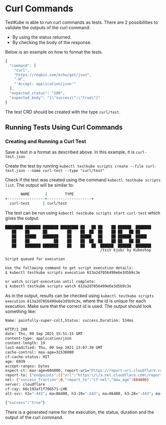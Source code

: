 # Curl Commands

TestKube is able to run curl commands as tests. There are 2 possibilities to validate the outputs of the curl command:
- By using the status returned.
- By checking the body of the response. 

Below is an example on how to format the tests.

```js
{
  "command": [
    "curl",
    "https://reqbin.com/echo/get/json",
    "-H",
    "'Accept: application/json'"
  ],
  "expected_status": "200",
  "expected_body": "{\"success\":\"true\"}"
}
```

The test CRD should be created with the type `curl/test`.

## Running Tests Using Curl Commands

### Creating and Running a Curl Test

Save a test in a format as described above. In this example, it is `curl-test.json`

Create the test by running `kubectl testkube scripts create --file curl-test.json --name curl-test --type "curl/test"`

Check if the test was created using the command `kubectl testkube scripts list`. The output will be similar to:

```sh
       NAME       |        TYPE         
+-----------------+--------------------+
  curl-test      | curl/test  
```

The test can be run using `kubectl testkube scripts start curl-test` which gives the output:

```sh
████████ ███████ ███████ ████████ ██   ██ ██    ██ ██████  ███████ 
   ██    ██      ██         ██    ██  ██  ██    ██ ██   ██ ██      
   ██    █████   ███████    ██    █████   ██    ██ ██████  █████   
   ██    ██           ██    ██    ██  ██  ██    ██ ██   ██ ██      
   ██    ███████ ███████    ██    ██   ██  ██████  ██████  ███████ 
                                           /tɛst kjub/ by Kubeshop

Script queued for execution

Use the following command to get script execution details:
$ kubectl testkube scripts execution 613a2d7056499e6e3d5b9c3e

or watch script execution until complete:
$ kubectl testkube scripts watch 613a2d7056499e6e3d5b9c3e
```

As in the output, results can be checked using `kubectl testkube scripts execution 613a2d7056499e6e3d5b9c3e`, where the id is unique for each execution. Make sure that the correct id is used. The output should look something like:

```sh
Name: painfully-super-colt,Status: success,Duration: 534ms

HTTP/2 200 
date: Thu, 09 Sep 2021 15:51:15 GMT
content-type: application/json
content-length: 19
last-modified: Thu, 09 Sep 2021 13:07:39 GMT
cache-control: max-age=31536000
cf-cache-status: HIT
age: 6939
accept-ranges: bytes
expect-ct: max-age=604800, report-uri="https://report-uri.cloudflare.com/cdn-cgi/beacon/expect-ct"
report-to: {"endpoints":[{"url":"https:\/\/a.nel.cloudflare.com\/report\/v3?s=OZHPfvLjuVhpklzeGvhs8Ic0w%2FJ1%2BKgMcXeichnmMt9lKxF%2Fkco%2FHD2Z2vWfvInH9IPNuAQpjKu1Roqy8efIhVztIhvBP14Wx4wdBsQhzxUe9znZ%2Fmanwsky5G3Q"}],"group":"cf-nel","max_age":604800}
nel: {"success_fraction":0,"report_to":"cf-nel","max_age":604800}
server: cloudflare
cf-ray: 68c193af1f706571-LHR
alt-svc: h3=":443"; ma=86400, h3-29=":443"; ma=86400, h3-28=":443"; ma=86400, h3-27=":443"; ma=86400

{"success":"true"}
```

There is a generated name for the execution, the status, duration and the output of the curl command.
